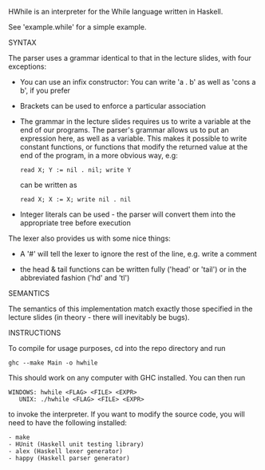 HWhile is an interpreter for the While language written in Haskell.

See 'example.while' for a simple example.

SYNTAX

The parser uses a grammar identical to that in the lecture slides, with four
exceptions:

 - You can use an infix constructor: You can write 'a . b' as well as
   'cons a b', if you prefer

 - Brackets can be used to enforce a particular association

 - The grammar in the lecture slides requires us to write a variable at the end
   of our programs. The parser's grammar allows us to put an expression here, as
   well as a variable. This makes it possible to write constant functions, or
   functions that modify the returned value at the end of the program, in a more
   obvious way, e.g:

       read X; Y := nil . nil; write Y

   can be written as

       read X; X := X; write nil . nil

 - Integer literals can be used - the parser will convert them into the
   appropriate tree before execution

The lexer also provides us with some nice things:

 - A '#' will tell the lexer to ignore the rest of the line, e.g. write a
   comment

 - the head & tail functions can be written fully ('head' or 'tail') or in the
   abbreviated fashion ('hd' and 'tl')

SEMANTICS

The semantics of this implementation match exactly those specified in the
lecture slides (in theory - there will inevitably be bugs).

INSTRUCTIONS

To compile for usage purposes, cd into the repo directory and run

    ghc --make Main -o hwhile

This should work on any computer with GHC installed. You can then run

    WINDOWS: hwhile <FLAG> <FILE> <EXPR>
       UNIX: ./hwhile <FLAG> <FILE> <EXPR>

to invoke the interpreter. If you want to modify the source code, you will need
to have the following installed:
    
    - make
    - HUnit (Haskell unit testing library)
    - alex (Haskell lexer generator)
    - happy (Haskell parser generator)
